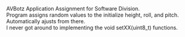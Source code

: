AVBotz Application Assignment for Software Division.  
Program assigns random values to the initialize height, roll, and pitch.  
Automatically ajusts from there.  
I never got around to implementing the void setXX(uint8_t) functions.  
